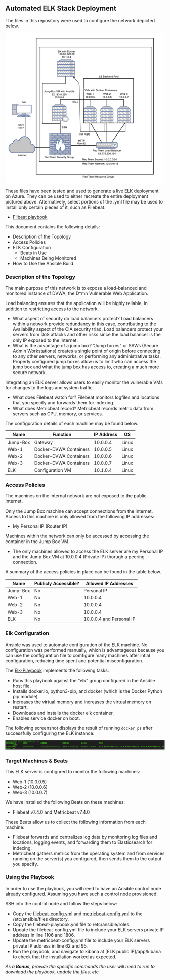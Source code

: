 ## Automated ELK Stack Deployment

The files in this repository were used to configure the network depicted below.

![Elk-Diagram](Diagrams/Elk-Diagram.png)

These files have been tested and used to generate a live ELK deployment on Azure. They can be used to either recreate the entire deployment pictured above. Alternatively, select portions of the .yml file may be used to install only certain pieces of it, such as Filebeat.

  - [Filbeat playbook](Ansible-Playbooks/filebeat-playbook.yml)

This document contains the following details:
- Description of the Topology
- Access Policies
- ELK Configuration
  - Beats in Use
  - Machines Being Monitored
- How to Use the Ansible Build


### Description of the Topology

The main purpose of this network is to expose a load-balanced and monitored instance of DVWA, the D*mn Vulnerable Web Application.

Load balancing ensures that the application will be highly reliable, in addition to restricting access to the network.
- What aspect of security do load balancers protect? Load balancers within a network provide redundancy in this case, contributing to the Availability aspect of the CIA security triad. Load balancers protect your servers from DoS attacks and other risks since the load balancer is the only IP exposed to the internet.  
- What is the advantage of a jump box? "Jump boxes" or SAWs (Secure Admin Workstations) creates a single point of origin before connecting to any other servers, networks, or performing any administrative tasks. Properly configured jump boxes allow us to limit who can access the jump box and what the jump box has access to, creating a much more secure network.


Integrating an ELK server allows users to easily monitor the vulnerable VMs for changes to the logs and system traffic.
- What does Filebeat watch for? Filebeat monitors logfiles and locations that you specify and forwards them for indexing.
- What does Metricbeat record? Metricbeat records metric data from servers such as CPU, memory, or services.

The configuration details of each machine may be found below.

| Name     | Function                | IP Address | OS    |
|----------|-------------------------|------------|-------|
| Jump-Box | Gateway                 | 10.0.0.4   | Linux |
| Web-1    | Docker-DVWA Containers  | 10.0.0.5   | Linux |
| Web-2    | Docker-DVWA Containers  | 10.0.0.6   | Linux |
| Web-3    | Docker-DVWA Containers  | 10.0.0.7   | Linux |
| ELK      | Configuration VM        | 10.1.0.4   | Linux |

### Access Policies

The machines on the internal network are not exposed to the public Internet. 

Only the Jump Box machine can accept connections from the Internet. Access to this machine is only allowed from the following IP addresses:
- My Personal IP (Router IP)

Machines within the network can only be accessed by accessing the container in the Jump Box VM.
- The only machines allowed to access the ELK server are my Personal IP and the Jump Box VM at 10.0.0.4 (Private IP) thorugh a peering connection.

A summary of the access policies in place can be found in the table below.

| Name     | Publicly Accessible? | Allowed IP Addresses     |
|----------|----------------------|--------------------------|
| Jump-Box | No                   | Personal IP              |
| Web-1    | No                   | 10.0.0.4                 |
| Web-2    | No                   | 10.0.0.4                 |
| Web-3    | No                   | 10.0.0.4                 |
| ELK      | No                   | 10.0.0.4 and Personal IP |

### Elk Configuration

Ansible was used to automate configuration of the ELK machine. No configuration was performed manually, which is advantageous because you can use the configuration file to comfigure many machines after intial configuration, reducing time spent and potential misconfiguration.

The [Elk-Playbook](Ansible-Playbooks/install_elk.yml) implements the following tasks:
- Runs this playbook against the "elk" group configured in the Ansible host file.
- Installs docker.io, python3-pip, and docker (which is the Docker Python pip module).
- Increases the virtual memory and increases the virtual memory on restart.
- Downloads and installs the docker elk container.
- Enables service docker on boot.

The following screenshot displays the result of running `docker ps` after successfully configuring the ELK instance.

![Docker ps -a](Images/docker_ps.png)

### Target Machines & Beats
This ELK server is configured to monitor the following machines:
- Web-1 (10.0.0.5)
- Web-2 (10.0.0.6)
- Web-3 (10.0.0.7)

We have installed the following Beats on these machines:
- Filebeat v7.4.0 and Metricbeat v7.4.0

These Beats allow us to collect the following information from each machine:
- Filebeat forwards and centralizes log data by monitoring log files and locations, logging events, and forwarding them to Elasticsearch for indexing.
- Metricbeat gathers metrics from the operating system and from services running on the server(s) you configured, then sends them to the output you specify.

### Using the Playbook
In order to use the playbook, you will need to have an Ansible control node already configured. Assuming you have such a control node provisioned: 

SSH into the control node and follow the steps below:
- Copy the [filebeat-config.yml](Ansible-Configs/filebeat-config.yml) and [metricbeat-config.yml](Ansible-Configs/metricbeat-config.yml) to the /etc/ansible/files directory.
- Copy the filebeat-playbook.yml file to /etc/ansible/roles.
- Update the filebeat-config.yml file to include your ELK servers private IP address in line 1106 and 1806.
- Update the metricbeat-config.yml file to include your ELK servers private IP address in line 62 and 95.
- Run the playbook, and navigate to kibana at [ELK public IP]/app/kibana to check that the installation worked as expected.


_As a **Bonus**, provide the specific commands the user will need to run to download the playbook, update the files, etc._
